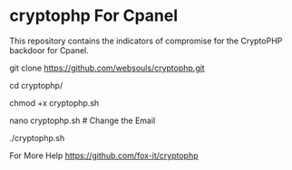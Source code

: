 cryptophp For Cpanel
=========

This repository contains the indicators of compromise for the CryptoPHP backdoor for Cpanel.

git clone https://github.com/websouls/cryptophp.git

cd cryptophp/

chmod +x cryptophp.sh

nano cryptophp.sh # Change the Email

./cryptophp.sh

For More Help https://github.com/fox-it/cryptophp
